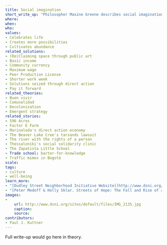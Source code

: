 ```yaml
---
title: Social imagination
short_write_up: "Philosopher Maxine Greene describes social imagination as the ability to “look at the world as if it could be otherwise.” It is the capacity, both creative and moral, to envision alternative possibilities for our communities and our world. The social imagination makes social change possible because an understanding of what might be gives us a perspective from which to challenge things as they are, as well as the hope and determination we need to build something different. To develop our social imaginations is to become more “wide-awake” to injustice in the world, a vital first step in inspiring us to change it."
where: 
when:  
who: 
values:
- Celebrates life
- Creates more possibilities
- Cultivates abundance
related_solutions:
- (Re)Claiming space through public art
- Basic income
- Community currency
- Maximum wage
- Peer Production License
- Shorter work week
- Solutions seized through direct action
- Pay it forward
related_theories:
- Buen vivir
- Comunalidad
- Decolonization
- Emergent strategy
related_stories:
- 596 Acres
- Factor E Farm
- Marinaleda's direct action economy
- The Beaver Lake Cree's tarsands lawsuit
- The river with the rights of a person
- Thessaloniki's social solidarity clinic
- The Zapatista Little School
- Trade school: barter-for-knowledge
- Traffic mimes in Bogotá
scale:
tags:
- culture
- well-being
learn_more:
- "[Dudley Street Neighborhood Initiative Website](http://www.dsni.org/)"
- "[Peter Medoff & Holly Sklar. Streets of Hope: The Fall and Rise of an Urban Neighborhood. South End Press, 1994.](http://www.southendpress.org/2004/items/StreetsHope)"
images:
-
    url: http://www.dsni.org/sites/default/files/IMG_2135.jpg
    caption:
    source:
contributors:
- Paul J. Kuttner
---
```

Full write-up would go here in theory.
